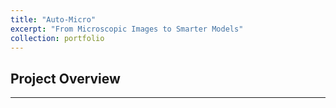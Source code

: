 ```yaml
---
title: "Auto-Micro"
excerpt: "From Microscopic Images to Smarter Models"
collection: portfolio
---
```


## Project Overview



---
